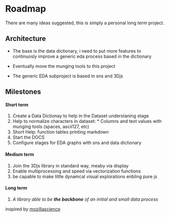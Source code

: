 # Roadmap

There are many ideas suggested, this is simply a personal long term project.

## Architecture

* The base is the data dictionary, i need to put more features to continuosly improve a generic eda process based in the dictionary

* Eventually move the munging tools to this project

* The generic EDA subproject is based in sns and 3Djs

## Milestones

#### Short term

1. Create a Data Dictionay to help in the Dataset understaning stage
2. Help to normalize characters in dataset:
        * Columns and text values with munging tools (spaces, ascii127, etc)
3. Short Help: function tables printing markdown
4. Start the DOCS
5. Configure stages for EDA graphs with sns and data dictionary

#### Medium term

1. Join the 3Djs library in standard way, meaby via display
2. Enable multiprocessing and speed via vectorization functions
1. be capable to make little dynamcal visual explorations enbling pure js

#### Long term

1. *A library able to be **the backbone** of an initial and small data process*


inspired by [mozillascience](https://mozillascience.github.io/working-open-workshop/)